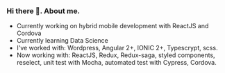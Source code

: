 ### Hi there 👋. About me.

- Currently working on hybrid mobile development with ReactJS and Cordova
- Currently learning Data Science
- I've worked with: Wordpress, Angular 2+, IONIC 2+, Typescrypt, scss.
- Now working with: ReactJS, Redux, Redux-saga, styled components, reselect, unit test with Mocha, automated test with Cypress, Cordova.
